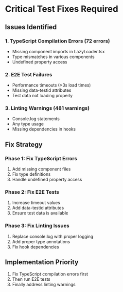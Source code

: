 # Critical Test Fixes Required

## Issues Identified

### 1. TypeScript Compilation Errors (72 errors)
- Missing component imports in LazyLoader.tsx
- Type mismatches in various components
- Undefined property access

### 2. E2E Test Failures
- Performance timeouts (>3s load times)
- Missing data-testid attributes
- Test data not loading properly

### 3. Linting Warnings (481 warnings)
- Console.log statements
- Any type usage
- Missing dependencies in hooks

## Fix Strategy

### Phase 1: Fix TypeScript Errors
1. Add missing component files
2. Fix type definitions
3. Handle undefined property access

### Phase 2: Fix E2E Tests
1. Increase timeout values
2. Add data-testid attributes
3. Ensure test data is available

### Phase 3: Fix Linting Issues
1. Replace console.log with proper logging
2. Add proper type annotations
3. Fix hook dependencies

## Implementation Priority
1. Fix TypeScript compilation errors first
2. Then run E2E tests
3. Finally address linting warnings
